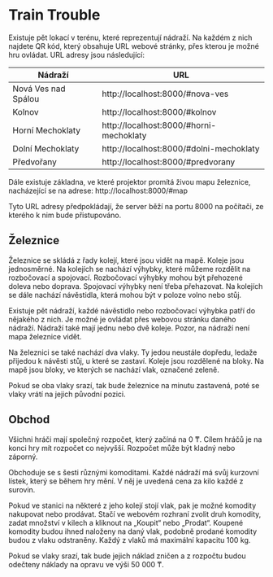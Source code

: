 # Train Trouble

Existuje pět lokací v terénu, které reprezentují nádraží.
Na každém z nich najdete QR kód, který obsahuje URL webové stránky,
přes kterou je možné hru ovládat.
URL adresy jsou následující:

| Nádraží             | URL                                     |
| ------------------- | --------------------------------------- |
| Nová Ves nad Spálou | http://localhost:8000/#nova-ves         |
| Kolnov              | http://localhost:8000/#kolnov           |
| Horní Mechoklaty    | http://localhost:8000/#horni-mechoklaty |
| Dolní Mechoklaty    | http://localhost:8000/#dolni-mechoklaty |
| Předvořany          | http://localhost:8000/#predvorany       |

Dále existuje základna, ve které projektor promítá živou mapu železnice,
nacházející se na adrese: http://localhost:8000/#map

Tyto URL adresy předpokládají, že server běží na portu 8000
na počítači, ze kterého k nim bude přistupováno.

## Železnice

Železnice se skládá z řady kolejí, které jsou vidět na mapě.
Koleje jsou jednosměrné.
Na kolejích se nachází výhybky,
které můžeme rozdělit na rozbočovací a spojovací.
Rozbočovací výhybky mohou být přehozené doleva nebo doprava.
Spojovací výhybky není třeba přehazovat.
Na kolejích se dále nachází návěstidla,
která mohou být v poloze volno nebo stůj.

Existuje pět nádraží,
každé návěstidlo nebo rozbočovací výhybka patří do nějakého z nich.
Je možné je ovládat přes webovou stránku daného nádraží.
Nádraží také mají jednu nebo dvě koleje.
Pozor, na nádraží není mapa železnice vidět.

Na železnici se také nachází dva vlaky.
Ty jedou neustále dopředu, ledaže přijedou k návěsti stůj,
u které se zastaví.
Koleje jsou rozdělené na bloky.
Na mapě jsou bloky, ve kterých se nachází vlak, označené zeleně.

Pokud se oba vlaky srazí, tak bude železnice na minutu zastavená,
poté se vlaky vrátí na jejich původní pozici.

## Obchod

Všichni hráči mají společný rozpočet, který začíná na 0 ₸.
Cílem hráčů je na konci hry mít rozpočet co nejvyšší.
Rozpočet může být kladný nebo záporný.

Obchoduje se s šesti různými komoditami.
Každé nádraží má svůj kurzovní lístek, který se během hry mění.
V něj je uvedená cena za kilo každé z surovin.

Pokud ve stanici na některé z jeho kolejí stojí vlak,
pak je možné komodity nakupovat nebo prodávat.
Stačí ve webovém rozhraní zvolit druh komodity,
zadat množství v kilech a kliknout na „Koupit“ nebo „Prodat“.
Koupené komodity budou ihned naloženy na daný vlak,
podobně prodané komodity budou z vlaku odstraněny.
Každý z vlaků má maximální kapacitu 100 kg.

Pokud se vlaky srazí, tak bude jejich náklad zničen
a z rozpočtu budou odečteny náklady na opravu ve výši 50 000 ₸.
